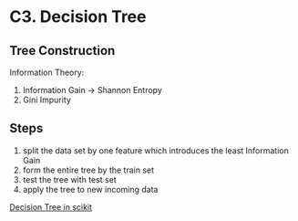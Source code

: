# C3. Decision Tree

## Tree Construction 

Information Theory:

1. Information Gain -> Shannon Entropy
2. Gini Impurity

## Steps

1. split the data set by one feature which introduces the least Information Gain
2. form the entire tree by the train set
3. test the tree with test set
4. apply the tree to new incoming data

[Decision Tree in scikit](https://scikit-learn.org/stable/modules/tree.html)